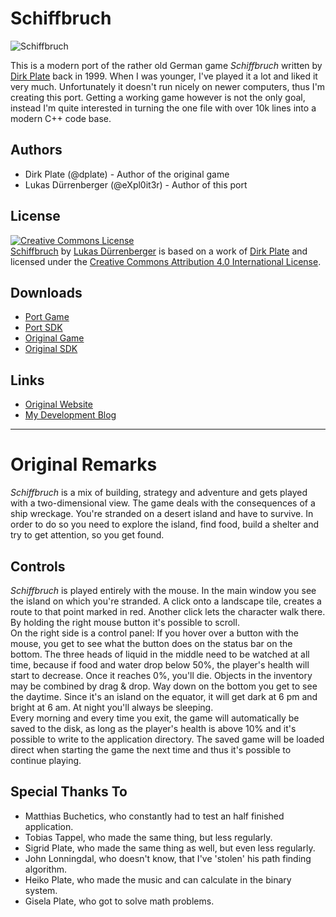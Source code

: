 # Schiffbruch

![Schiffbruch](http://i.imgur.com/Urexwg6.png)

This is a modern port of the rather old German game *Schiffbruch* written by [Dirk Plate](http://www.dplate.de/) back in 1999. When I was younger, I've played it a lot and liked it very much. Unfortunately it doesn't run nicely on newer computers, thus I'm creating this port. Getting a working game however is not the only goal, instead I'm quite interested in turning the one file with over 10k lines into a modern C++ code base.

## Authors

* Dirk Plate (@dplate) - Author of the original game
* Lukas Dürrenberger (@eXpl0it3r) - Author of this port

## License

[![Creative Commons License](https://i.creativecommons.org/l/by/4.0/88x31.png)](http://creativecommons.org/licenses/by/4.0/)  
[Schiffbruch](https://github.com/eXpl0it3r/Schiffbruch) by [Lukas Dürrenberger](https://github.com/eXpl0it3r/Schiffbruch) is based on a work of [Dirk Plate](http://www.dplate.de/) and licensed under the [Creative Commons Attribution 4.0 International License](http://creativecommons.org/licenses/by/4.0/).

## Downloads

- [Port Game](http://github.com/eXpl0it3r/Schiffbruch/releases/latest)
- [Port SDK](http://github.com/eXpl0it3r/Schiffbruch/archive/master.zip)
- [Original Game](http://www.heikoplate.de/dP-Software/zips/schiffbruch.exe)
- [Original SDK](http://www.heikoplate.de/dP-Software/zips/schiffbruchsdk.zip)

## Links

- [Original Website](http://www.dplate.de/)
- [My Development Blog](http://dev.my-gate.net/)


----


# Original Remarks

*Schiffbruch* is a mix of building, strategy and adventure and gets played with a two-dimensional view. The game deals with the consequences of a ship wreckage. You're stranded on a desert island and have to survive. In order to do so you need to explore the island, find food, build a shelter and try to get attention, so you get found.

## Controls

*Schiffbruch* is played entirely with the mouse. In the main window you see the island on which you're stranded. A click onto a landscape tile, creates a route to that point marked in red. Another click lets the character walk there. By holding the right mouse button it's possible to scroll.  
On the right side is a control panel: If you hover over a button with the mouse, you get to see what the button does on the status bar on the bottom. The three heads of liquid in the middle need to be watched at all time, because if food and water drop below 50%, the player's health will start to decrease. Once it reaches 0%, you'll die. Objects in the inventory may be combined by drag & drop. Way down on the bottom you get to see the daytime. Since it's an island on the equator, it will get dark at 6 pm and bright at 6 am. At night you'll always be sleeping.  
Every morning and every time you exit, the game will automatically be saved to the disk, as long as the player's health is above 10% and it's possible to write to the application directory. The saved game will be loaded direct when starting the game the next time and thus it's possible to continue playing.

## Special Thanks To

- Matthias Buchetics, who constantly had to test an half finished application.
- Tobias Tappel, who made the same thing, but less regularly.
- Sigrid Plate, who made the same thing as well, but even less regularly.
- John Lonningdal, who doesn't know, that I've 'stolen' his path finding algorithm.
- Heiko Plate, who made the music and can calculate in the binary system.
- Gisela Plate, who got to solve math problems.
